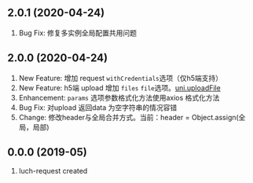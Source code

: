 ## 2.0.1 (2020-04-24)

1. Bug Fix: 修复多实例全局配置共用问题

## 2.0.0 (2020-04-24)

1. New Feature: 增加 request ` withCredentials `选项（仅h5端支持）
1. New Feature: h5端 upload 增加 ` files ` ` file `选项。[uni.uploadFile](https://uniapp.dcloud.io/api/request/network-file?id=uploadfile "uni.uploadFile")
1. Enhancement: ` params ` 选项参数格式化方法使用axios 格式化方法
1. Bug Fix: 对upload 返回data 为空字符串的情况容错
1. Change: 修改header与全局合并方式。当前：header = Object.assign(全局，局部)

## 0.0.0 (2019-05)

1. luch-request created


